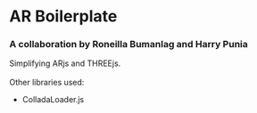 # AR Boilerplate

### A collaboration by Roneilla Bumanlag and Harry Punia
Simplifying ARjs and THREEjs.
<br>
<br>
Other libraries used:
<br>
- ColladaLoader.js
